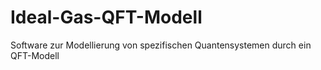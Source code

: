# Ideal-Gas-QFT-Modell
Software zur Modellierung von spezifischen Quantensystemen durch ein QFT-Modell
